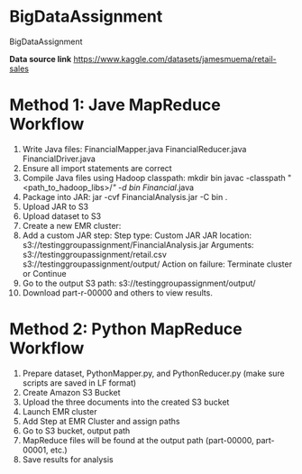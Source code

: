# BigDataAssignment
BigDataAssignment

**Data source link**
https://www.kaggle.com/datasets/jamesmuema/retail-sales 

# Method 1: Jave MapReduce Workflow
1. Write Java files:
FinancialMapper.java
FinancialReducer.java
FinancialDriver.java
2. Ensure all import statements are correct
3. Compile Java files using Hadoop classpath:
mkdir bin
javac -classpath "<path_to_hadoop_libs>/*" -d bin Financial*.java
4. Package into JAR:
jar -cvf FinancialAnalysis.jar -C bin .
5. Upload JAR to S3
6. Upload dataset to S3
7. Create a new EMR cluster:
8. Add a custom JAR step:
Step type: Custom JAR
JAR location: s3://testinggroupassignment/FinancialAnalysis.jar
Arguments:
s3://testinggroupassignment/retail.csv s3://testinggroupassignment/output/
Action on failure: Terminate cluster or Continue
9. Go to the output S3 path:
s3://testinggroupassignment/output/
10. Download part-r-00000 and others to view results.

# Method 2: Python MapReduce Workflow
1. Prepare dataset, PythonMapper.py, and PythonReducer.py (make sure scripts are saved in LF format)
2. Create Amazon S3 Bucket
3. Upload the three documents into the created S3 bucket
4. Launch EMR cluster
5. Add Step at EMR Cluster and assign paths
6. Go to S3 bucket, output path
7. MapReduce files will be found at the output path (part-00000, part-00001, etc.)
8. Save results for analysis

